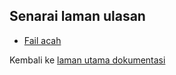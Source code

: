 ---
---

## Senarai laman ulasan

* [Fail acah][UN0]

Kembali ke [laman utama dokumentasi][LUD]


  [LUD]: index.md
  [UN0]: ulasan/acah.md
